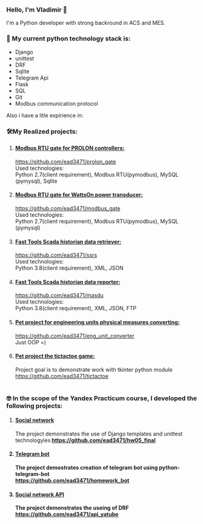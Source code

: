 ### Hello, I'm Vladimir 👋

I'm a Python developer with strong backround in ACS and MES. 

### 💪 My current python technology stack is: 
 - Django
 - unittest
 - DRF
 - Sqlite
 - Telegram Api
 - Flask
 - SQL
 - Git
 - Modbus communication protocol

Also i have a litle expirience in:


### 🛠**My Realized projects:**
 1. #### <u>Modbus RTU gate for PROLON controllers:</u>
    https://github.com/ead3471/prolon_gate <br>
    Used technologies:<br>
    Python 2.7(client requirement), Modbus RTU(pymodbus), MySQL (pymysql), Sqlite

 2. #### <u>Modbus RTU gate for WattsOn power transducer:</u>
    https://github.com/ead3471/modbus_gate <br>
    Used technologies:<br>
    Python 2.7(client requirement), Modbus RTU(pymodbus), MySQL (pymysql)

 3. #### <u>Fast Tools Scada historian data retriever:</u>
    https://github.com/ead3471/ssrs <br>
    Used technologies:<br>
    Python 3.8(client requirement), XML, JSON
    <br>
 4. #### <u>Fast Tools Scada historian data reporter:</u>
    https://github.com/ead3471/masdu <br>
    Used technologies:<br>
    Python 3.8(client requirement), XML, JSON, FTP
    <br>

5. #### <u>Pet project for engineering units physical measures converting:</u>
    https://github.com/ead3471/eng_unit_converter <br>
    Just OOP =)
    <br>

6. #### <u>Pet project the tictactoe game:</u>
    Project goal is to demonstrate work with tkinter python module<br>
    https://github.com/ead3471/tictactoe <br>
    <br>

### 🤓<b> In the scope of the Yandex Practicum course, I developed the following projects:</b>
1. #### <u>Social network</u>
    The project demonstrates the use of Django templates and unittest technologyies<b>
    https://github.com/ead3471/hw05_final
2. #### <u>Telegram bot</u>
    The project demostrates creation of telegram bot using python-telegram-bot<br>
    https://github.com/ead3471/homework_bot
3. #### <u>Social network API</u>
    The project demonstrates the useing of DRF<br>
    https://github.com/ead3471/api_yatube

